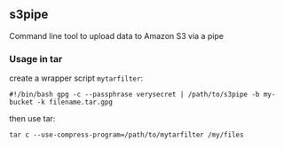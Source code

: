 ## s3pipe

Command line tool to upload data to Amazon S3 via a pipe

### Usage in tar

create a wrapper script `mytarfilter`:

`#!/bin/bash
gpg -c --passphrase verysecret | /path/to/s3pipe -b my-bucket -k filename.tar.gpg`

then use tar:

`tar c --use-compress-program=/path/to/mytarfilter /my/files`
